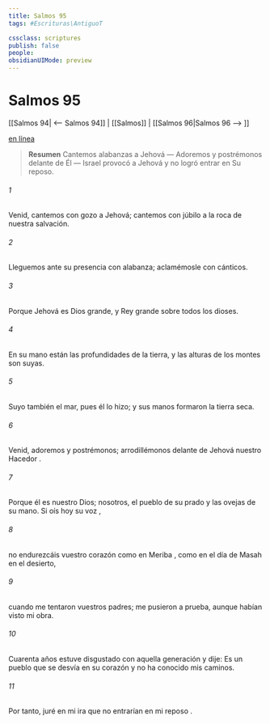 ```yaml
---
title: Salmos 95
tags: #Escrituras\AntiguoT

cssclass: scriptures
publish: false
people:
obsidianUIMode: preview
---
```


# Salmos 95
[[Salmos 94| <-- Salmos 94]] | [[Salmos]] | [[Salmos 96|Salmos 96 --> ]]

[en línea](https://churchofjesuschrist.org/study/scriptures/ot/ps/95?lang=spa)

> __Resumen__
Cantemos alabanzas a Jehová — Adoremos y postrémonos delante de Él — Israel provocó a Jehová y no logró entrar en Su reposo.

###### 1 
Venid, cantemos con gozo a Jehová;
cantemos con júbilo a la roca de nuestra salvación.

###### 2 
Lleguemos ante su presencia con alabanza;
aclamémosle con cánticos.

###### 3 
Porque Jehová es Dios grande,
y 
Rey
 grande sobre todos los dioses.

###### 4 
En su mano están las profundidades de la tierra,
y las alturas de los montes son suyas.

###### 5 
Suyo también el mar, pues él lo hizo;
y sus manos formaron la tierra seca.

###### 6 
Venid, 
adoremos
 y postrémonos;
arrodillémonos delante de Jehová nuestro 
Hacedor
.

###### 7 
Porque él es nuestro Dios;
nosotros, el pueblo de su prado y las 
ovejas
 de su mano.
Si oís 
hoy
 su 
voz
,

###### 8 
no endurezcáis vuestro corazón como en 
Meriba
,
como en el día de 
Masah
 en el desierto,

###### 9 
cuando me tentaron vuestros padres;
me pusieron a prueba, aunque habían visto mi obra.

###### 10 
Cuarenta
 años estuve disgustado con aquella generación
y dije: Es un pueblo que se desvía en su corazón
y no ha conocido mis caminos.

###### 11 
Por tanto, juré en mi ira
que no entrarían en mi 
reposo
.

